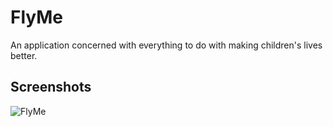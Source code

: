 # FlyMe
An application concerned with everything to do with making children's lives better.



## Screenshots
![FlyMe](https://user-images.githubusercontent.com/129291090/228635121-534842c4-8d36-4bc1-ba71-08b9bbbd38c6.png)
